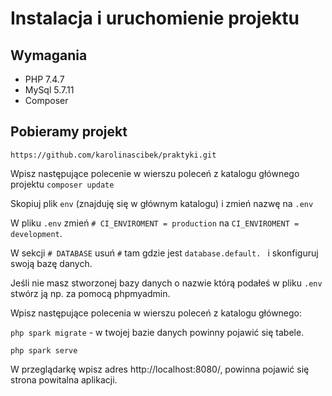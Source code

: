 # Instalacja i uruchomienie projektu

## Wymagania

- PHP 7.4.7
- MySql 5.7.11
- Composer

## Pobieramy projekt 

`https://github.com/karolinascibek/praktyki.git`

Wpisz następujące polecenie w wierszu poleceń z katalogu głównego projektu 
`composer update`

Skopiuj plik `env` (znajduję się w głównym katalogu) i zmień nazwę na `.env`

W pliku `.env` zmień `# CI_ENVIROMENT = production` na `CI_ENVIROMENT = development`.

W sekcji `# DATABASE` usuń `#` tam gdzie jest `database.default. ` i skonfiguruj swoją bazę danych.

Jeśli nie masz stworzonej bazy danych o nazwie którą podałeś w pliku `.env` stwórz ją np. za pomocą phpmyadmin.

Wpisz następujące polecenia w wierszu poleceń z katalogu głównego:

`php spark migrate` - w twojej bazie danych powinny pojawić się tabele.

`php spark serve`

W przeglądarkę wpisz adres http://localhost:8080/, powinna pojawić się strona powitalna aplikacji.
